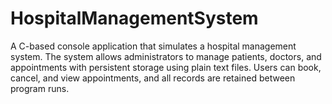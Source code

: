 # HospitalManagementSystem
A C-based console application that simulates a hospital management system. The system allows administrators to manage patients, doctors, and appointments with persistent storage using plain text files. Users can book, cancel, and view appointments, and all records are retained between program runs.
